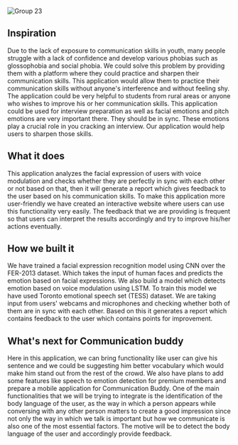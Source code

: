 ![Group 23](https://user-images.githubusercontent.com/78098329/165950326-db000636-8243-491a-852c-036c5d5c3807.svg)

## Inspiration

Due to the lack of exposure to communication skills in youth, many people struggle with a lack of confidence and develop various phobias such as glossophobia and social phobia. We could solve this problem by providing them with a platform where they could practice and sharpen their communication skills. This application would allow them to practice their communication skills without anyone's interference and without feeling shy. The application could be very helpful to students from rural areas or anyone who wishes to improve his or her communication skills. This application could be used for interview preparation as well as facial emotions and pitch emotions are very important there. They should be in sync. These emotions play a crucial role in you cracking an interview. Our application would help users to sharpen those skills.

## What it does

This application analyzes the facial expression of users with voice modulation and checks whether they are perfectly in sync with each other or not based on that, then it will generate a report which gives feedback to the user based on his communication skills. To make this application more user-friendly we have created an interactive website where users can use this functionality very easily. The feedback that we are providing is frequent so that users can interpret the results accordingly and try to improve his/her actions eventually.

## How we built it

We have trained a facial expression recognition model using CNN over the FER-2013 dataset. Which takes the input of human faces and predicts the emotion based on facial expressions. We also build a model which detects emotion based on voice modulation using LSTM. To train this model we have used Toronto emotional speech set (TESS) dataset. We are taking input from users' webcams and microphones and checking whether both of them are in sync with each other. Based on this it generates a report which contains feedback to the user which contains points for improvement.

## What's next for Communication buddy

Here in this application, we can bring functionality like user can give his sentence and we could be suggesting him better vocabulary which would make him stand out from the rest of the crowd. We also have plans to add some features like speech to emotion detection for premium members and prepare a mobile application for Communication Buddy. One of the main functionalities that we will be trying to integrate is the identification of the body language of the user, as the way in which a person appears while conversing with any other person matters to create a good impression since not only the way in which we talk is important but how we communicate is also one of the most essential factors. The motive will be to detect the body language of the user and accordingly provide feedback.
